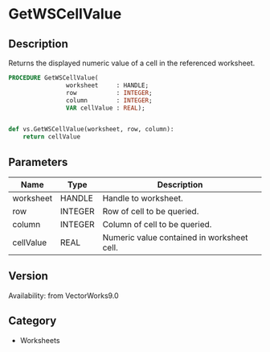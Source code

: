# GetWSCellValue

## Description
Returns the displayed numeric value of a cell in the referenced worksheet.

```pascal
PROCEDURE GetWSCellValue(
				worksheet     : HANDLE;
				row           : INTEGER;
				column        : INTEGER;
				VAR cellValue : REAL);
```

```python

def vs.GetWSCellValue(worksheet, row, column):
    return cellValue
```

## Parameters
|Name|Type|Description|
|---|---|---|
|worksheet|HANDLE|Handle to worksheet.|
|row|INTEGER|Row of cell to be queried.|
|column|INTEGER|Column of cell to be queried.|
|cellValue|REAL|Numeric value contained in worksheet cell.|

## Version
Availability: from VectorWorks9.0
## Category
* Worksheets

